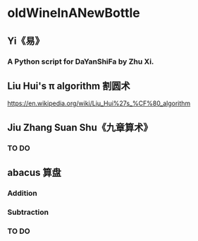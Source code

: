 # oldWineInANewBottle
##   Yi《易》
###     A Python script for DaYanShiFa by Zhu Xi.
##   Liu Hui's π algorithm 割圆术
https://en.wikipedia.org/wiki/Liu_Hui%27s_%CF%80_algorithm
##   Jiu Zhang Suan Shu《九章算术》
###     TO DO
##   abacus 算盘
###     Addition
###     Subtraction
###     TO DO
